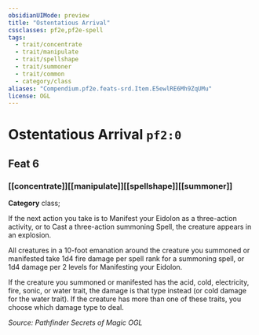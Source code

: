 ```yaml
---
obsidianUIMode: preview
title: "Ostentatious Arrival"
cssclasses: pf2e,pf2e-spell
tags:
  - trait/concentrate
  - trait/manipulate
  - trait/spellshape
  - trait/summoner
  - trait/common
  - category/class
aliases: "Compendium.pf2e.feats-srd.Item.E5ewlRE6Mh9ZqUMu"
license: OGL
---
```

# Ostentatious Arrival `pf2:0`
## Feat 6
### [[concentrate]][[manipulate]][[spellshape]][[summoner]]

**Category** class; 




If the next action you take is to Manifest your Eidolon as a three-action activity, or to Cast a three-action summoning Spell, the creature appears in an explosion.

All creatures in a 10-foot emanation around the creature you summoned or manifested take 1d4 fire damage per spell rank for a summoning spell, or 1d4 damage per 2 levels for Manifesting your Eidolon.

If the creature you summoned or manifested has the acid, cold, electricity, fire, sonic, or water trait, the damage is that type instead (or cold damage for the water trait). If the creature has more than one of these traits, you choose which damage type to deal.

*Source: Pathfinder Secrets of Magic*
*OGL*